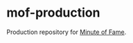 # mof-production

Production repository for [Minute of Fame](https://github.com/Gr0up10/minute-of-fame).
